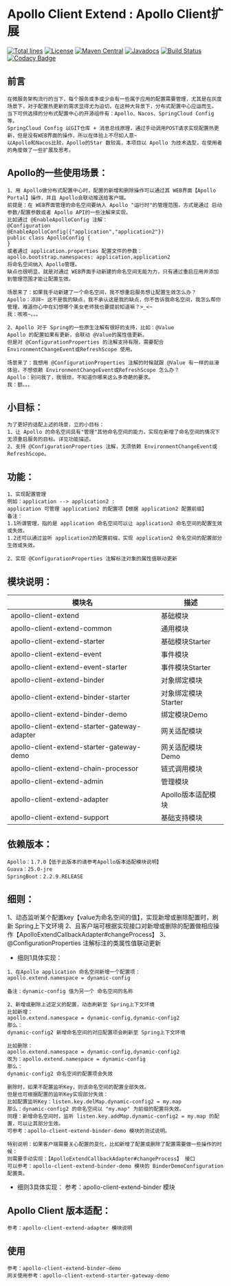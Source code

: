 #   Apollo Client Extend : Apollo Client扩展
[![Total lines](https://tokei.rs/b1/github/gittors/apollo-client-extend?category=lines)](https://tokei.rs/b1/github/gittors/apollo-client-extend?category=lines) 
[![License](https://img.shields.io/badge/License-Apache%202.0-blue.svg?label=license)](https://github.com/gittors/apollo-client-extend/blob/master/LICENSE) 
[![Maven Central](https://img.shields.io/maven-central/v/com.github.gittors/apollo-client-extend.svg?label=maven%20central)](https://search.maven.org/search?q=g:com.github.gittors%20AND%20extend) 
[![Javadocs](http://www.javadoc.io/badge/com.github.gittors/apollo-client-extend.svg)](https://www.javadoc.io/doc/com.github.gittors/apollo-client-extend) 
[![Build Status](https://travis-ci.org/gittors/apollo-client-extend.svg?branch=master)](https://travis-ci.org/gittors/apollo-client-extend) 
[![Codacy Badge](https://api.codacy.com/project/badge/Grade/8e39a24e1be740c58b83fb81763ba317)](https://app.codacy.com/manual/gittors/apollo-client-extend/dashboard)

## 前言
```
在微服务架构流行的当下，每个服务或多或少会有一些属于应用的配置需要管理，尤其是在灰度场景下，对于配置热更新的需求显得尤为迫切，在这种大背景下，分布式配置中心应运而生。
当下可供选择的分布式配置中心的开源组件有：Apollo、Nacos、SpringCloud Config等。
SpringCloud Config 以GIT仓库 + 消息总线原理，通过手动调用POST请求实现配置热更新，但是没有WEB界面的操作，所以在体验上不尽如人意~
以Apollo和Nacos比较，Apollo的Star 数较高，本项目以 Apollo 为技术选型，在使用者的角度做了一些扩展及思考。
```

## Apollo的一些使用场景：
```
1、用 Apollo做分布式配置中心时，配置的新增和删除操作可以通过其 WEB界面【Apollo Portal】操作，并且 Apollo会联动推送给客户端。
前提是：在 WEB界面管理的命名空间要纳入 Apollo "运行时"的管理范围，方式是通过 启动参数/配置参数或者 Apollo API的一些注解来实现。
比如通过 @EnableApolloConfig 注解：
@Configuration
@EnableApolloConfig({"application","application2"})
public class ApolloConfig {
}
或者通过 application.properties 配置文件的参数：
apollo.bootstrap.namespaces: application,application2 
将命名空间纳入 Apollo管理。
缺点也很明显，就是对通过 WEB界面手动新建的命名空间无能为力，只有通过重启应用并添加到管理范围才能让配置生效。

场景来了：如果我手动新建了一个命名空间，我不想重启服务想让配置生效怎么办？
Apollo：凉拌~ 这不是我的缺点，我不承认这是我的缺点，你不告诉我命名空间，我怎么帮你管理，难道你心中在幻想哪个美女老师我也要提前知道嘛？>_<~
我：咳咳~。。。

2、Apollo 对于 Spring的一些原生注解有很好的支持，比如：@Value
Apollo 的配置如果有更新，会联动 @Value的属性值更新。
但是对 @ConfigurationProperties 的注解支持有限，需要配合 EnvironmentChangeEvent或RefreshScope 使用。

场景来了：我想用 @ConfigurationProperties 注解的时候就跟 @Value 有一样的丝滑体验，不想依赖 EnvironmentChangeEvent或RefreshScope 怎么办？
Apollo：别问我了，我很烦，不知道你哪来这么多奇葩的要求。
我：额。。。
```

## 小目标：
```
为了更好的适配上述的场景，立的小目标：
1、让 Apollo 的命名空间具有"管理"其他命名空间的能力，实现在新增了命名空间的情况下无须重启服务的目标。详见功能描述。
2、支持 @ConfigurationProperties 注解，无须依赖 EnvironmentChangeEvent或RefreshScope。
```

## 功能：
```
1、实现配置管理
例如：application --> application2 : 
application 可管理 application2 的配置项【根据 application2 配置前缀】
备注：
1.1所谓管理，指的是 application 命名空间可以让 application2 命名空间的配置生效或失效。
1.2还可以通过监听 application2的配置前缀，实现 application2 命名空间的配置部分生效或失效。

2、实现 @ConfigurationProperties 注解标注对象的属性值联动更新
```

## 模块说明：
| 模块名 | 描述 |
| --- | --- |
| apollo-client-extend | 基础模块 |
| apollo-client-extend-common | 通用模块 |
| apollo-client-extend-starter | 基础模块Starter |
| apollo-client-extend-event | 事件模块 |
| apollo-client-extend-event-starter | 事件模块Starter |
| apollo-client-extend-binder | 对象绑定模块 |
| apollo-client-extend-binder-starter | 对象绑定模块Starter |
| apollo-client-extend-binder-demo | 绑定模块Demo |
| apollo-client-extend-starter-gateway-adapter | 网关适配模块 |
| apollo-client-extend-starter-gateway-demo | 网关适配模块Demo |
| apollo-client-extend-chain-processor | 链式调用模块 |
| apollo-client-extend-admin | 管理模块 |
| apollo-client-extend-adapter | Apollo版本适配模块 |
| apollo-client-extend-support | 基础支持模块 |


## 依赖版本：
```
Apollo：1.7.0【低于此版本的请参考Apollo版本适配模块说明】
Guava：25.0-jre
SpringBoot：2.2.9.RELEASE
```

## 细则：
1、动态监听某个配置key【value为命名空间的值】，实现新增或删除配置时，刷新 Spring上下文环境
2、且客户端可根据实现接口对新增或删除的配置做相应操作【ApolloExtendCallbackAdapter#changeProcess】
3、@ConfigurationProperties 注解标注的类属性值联动更新

- 细则1具体实现：
```
1、在Apollo application 命名空间新增一个配置项：
apollo.extend.namespace = dynamic-config

备注：dynamic-config 值为另一个 命名空间的名称

2、新增或删除上述定义的配置，动态刷新至 Spring上下文环境
比如新增：
apollo.extend.namespace = dynamic-config,dynamic-config2
那么：
dynamic-config2 新增命名空间的对应配置项会刷新至 Spring上下文环境

比如删除：
apollo.extend.namespace = dynamic-config,dynamic-config2
改为：apollo.extend.namespace = dynamic-config
那么：
dynamic-config2 命名空间的配置项会失效

删除时，如果不配置监听Key，则该命名空间的配置全部失效。
但是也可根据配置的监听Key实现部分失效：
比如配置监听Key：listen.key.delMap.dynamic-config2 = my.map
那么：dynamic-config2 的命名空间以 "my.map" 为前缀的配置将失效。
同理：新增命名空间时，监听 listen.key.addMap.dynamic-config2 = my.map 的配置，可以让其部分生效。
可参考：apollo-client-extend-binder-demo 模块的测试说明。

特别说明：如果客户端需要关心配置的变化，比如新增了配置或删除了配置需要做一些操作的时候：
则需要手动实现：【ApolloExtendCallbackAdapter#changeProcess】 接口
可以参考：apollo-client-extend-binder-demo 模块的 BinderDemoConfiguration 配置类。

```

- 细则3具体实现：
参考：apollo-client-extend-binder 模块

## Apollo Client 版本适配：
```
参考：apollo-client-extend-adapter 模块说明
```

## 使用
```
参考：apollo-client-extend-binder-demo
网关使用参考：apollo-client-extend-starter-gateway-demo
```

